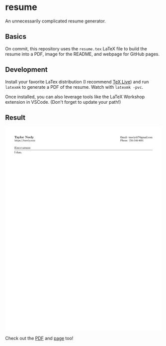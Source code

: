 # resume

An unnecessarily complicated resume generator.

## Basics

On commit, this repository uses the `resume.tex` LaTeX file to build the resume into a PDF, image for the README, and webpage for GitHub pages.

## Development

Install your favorite LaTex distribution (I recommend [TeX Live](https://www.tug.org/texlive/)) and run `latexmk` to generate a PDF of the resume. Watch with `latexmk -pvc`.

Once installed, you can also leverage tools like the LaTeX Workshop extension in VSCode. (Don't forget to update your path!)

## Result

![A photo of a resume](resume.jpg)

Check out the [PDF](resume.pdf) and [page](https://tneely.github.io/resume/) too!
